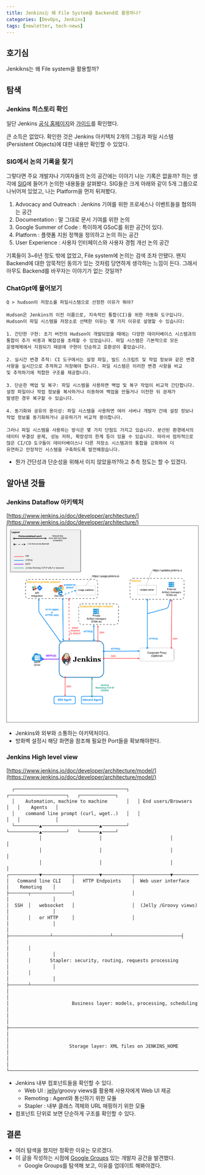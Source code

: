 ```yaml
---
title: Jenkins는 왜 File System을 Backend로 활용하나?
categories: [DevOps, Jenkins]
tags: [newletter, tech-news]
---
```

## 호기심
Jenkikns는 왜 File system을 활용할까? 


## 탐색
### Jenkins 히스토리 확인
일단 Jenkins [공식 홈페이지](https://www.jenkins.io/)와 [가이드](https://www.jenkins.io/doc/book/)를 확인했다. 

큰 소득은 없었다. 확인한 것은 Jenkins 아키텍처 2개의 그림과 파일 시스템(Persistent Objects)에 대한 내용만 
확인할 수 있었다. 

### SIG에서 논의 기록을 찾기
그렇다면 주요 개발자나 기여자들의 논의 공간에는 이야기 나눈 기록은 없을까? 하는 생각에 [SIG](https://www.jenkins.io/sigs/)에 
들어가 논의한 내용들을 살펴봤다. SIG들은 크게 아래와 같이 5개 그룹으로 나뉘어져 있었고, 나는 Platform을 먼저 
뒤져봤다. 

1. Advocacy and Outreach : Jenkins 기여를 위한 프로세스나 이벤트들을 협의하는 공간
2. Documentation : 말 그대로 문서 기여를 위한 논의 
3. Google Summer of Code : 특이하게 GSoC를 위한 공간이 있다. 
4. Platform : 플랫폼 지원 정책을 정의하고 논의 하는 공간
5. User Experience : 사용자 인터페이스와 사용자 경험 개선 논의 공간 

기록들이 3~6년 정도 밖에 없었고, File system에 논의는 검색 조차 안됐다. 
왠지 Backend에 대한 암묵적인 동의가 있는 것처럼 당연하게 생각하는 느낌이 든다. 그래서 
아무도 Backend를 바꾸자는 이야기가 없는 것일까? 

### ChatGpt에 물어보기 
```
Q > hudson이 저장소를 파일시스템으로 선정한 이유가 뭐야? 

Hudson은 Jenkins의 이전 이름으로, 지속적인 통합(CI)을 위한 자동화 도구입니다. 
Hudson이 파일 시스템을 저장소로 선택한 이유는 몇 가지 이유로 설명할 수 있습니다:

1. 간단한 구현: 초기 버전의 Hudson이 개발되었을 때에는 다양한 데이터베이스 시스템과의 
통합이 추가 비용과 복잡성을 초래할 수 있었습니다. 파일 시스템은 기본적으로 모든 
운영체제에서 지원되기 때문에 구현이 단순하고 호환성이 좋았습니다.

2. 실시간 변경 추적: CI 도구에서는 설정 파일, 빌드 스크립트 및 작업 정보와 같은 변경 
사항을 실시간으로 추적하고 저장해야 합니다. 파일 시스템은 이러한 변경 사항을 비교 
및 추적하기에 적합한 구조를 제공합니다.

3. 단순한 백업 및 복구: 파일 시스템을 사용하면 백업 및 복구 작업이 비교적 간단합니다. 
설정 파일이나 작업 정보를 복사하거나 이동하여 백업을 만들거나 이전한 뒤 문제가 
발생한 경우 복구할 수 있습니다.

4. 동기화와 공유의 용이성: 파일 시스템을 사용하면 여러 서버나 개발자 간에 설정 정보나 
작업 정보를 동기화하거나 공유하기가 비교적 용이합니다.

그러나 파일 시스템을 사용하는 방식은 몇 가지 단점도 가지고 있습니다. 분산된 환경에서의 
데이터 무결성 문제, 성능 저하, 확장성의 한계 등이 있을 수 있습니다. 따라서 점차적으로 
많은 CI/CD 도구들이 데이터베이스나 다른 저장소 시스템과의 통합을 강화하여 더 
유연하고 안정적인 시스템을 구축하도록 발전해왔습니다.
```

- 뭔가 간단성과 단순성을 위해서 이지 않았을까?하고 추측 정도는 할 수 있겠다.  


## 알아낸 것들 
### Jenkins Dataflow 아키텍처
[https://www.jenkins.io/doc/developer/architecture/](https://www.jenkins.io/doc/developer/architecture/)
![jenkins-dataflow](/assets/img/post/20230825/jenkins-dataflow.png)

- Jenkins와 외부와 소통하는 아키텍처이다. 
- 방화벽 설정시 해당 화면을 참조해 필요한 Port들을 확보해야한다. 

### Jenkins High level view
[https://www.jenkins.io/doc/developer/architecture/model/](https://www.jenkins.io/doc/developer/architecture/model/)
```
  ┌─────────────────────────────────────────┐   ┌─────────────────────┐   ┌─────────────┐
  │    Automation, machine to machine       │   │ End users/Browsers  │   │    Agents   │
  │    command line prompt (curl, wget..)   │   │                     │   │             │
  └─────────▲─────────────────────▲─────────┘   └───────────▲─────────┘   └───────▲─────┘
            │                     │                         │                     │
            │                     │                         │                     │
            │                     │                         │                     │
┌───────────▼───────────┬─────────▼───────────┬─────────────▼───────────┬─────────▼──────┐
│   Command line CLI    │   HTTP Endpoints    │  Web user interface     │    Remoting    │
├───────┬───────────────│                     │                         │                │
│  SSH  │   websocket   │                     │  (Jelly /Groovy views)  │                │
│       │   or HTTP     │                     │                         │                │
│       ├───────────────┴─────────────────────┴─────────────────────────┤                │
│       │                                                               │                │
│       │       Stapler: security, routing, requests processing         │                │
│       │                                                               │                │
├───────┴───────────────────────────────────────────────────────────────┴────────────────┤
│                                                                                        │
│                       Business layer: models, processing, scheduling                   │
│                                                                                        │
├────────────────────────────────────────────────────────────────────────────────────────┤
│                                                                                        │
│                      Storage layer: XML files on JENKINS_HOME                          │
│                                                                                        │
└────────────────────────────────────────────────────────────────────────────────────────┘
```
- Jenkins 내부 컴포넌트들을 확인할 수 있다. 
    - Web UI : [jelly](https://en.wikipedia.org/wiki/Apache_Jelly)/groovy views를 활용해 사용자에게 Web UI 제공
    - Remoting : Agent와 통신하기 위한 모듈
    - Stapler : 내부 클래스 객체와 URL 매핑하기 위한 모듈
- 컴포넌트 단위로 보면 단순하게 구조를 확인할 수 있다. 


## 결론 
- 여러 탐색을 했지만 정확한 이유는 모르겠다. 
- 이 글을 작성하는 시점에 [Google Groups](https://groups.google.com/g/jenkinsci-dev) 있는 개발자 공간을 발견했다. 
    - Google Groups를 탐색해 보고, 이유를 업데이트 해봐야겠다. 

